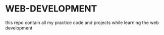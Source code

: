 # WEB-DEVELOPMENT
this repo contain all my practice code and projects while learning the web development

